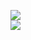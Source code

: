[![](https://img.shields.io/badge/Made%20With-Github%20Spray-lightgrey.svg?style=for-the-badge&logo=github)](https://github.com/Annihil/github-spray#22853)  
[![](https://i.imgur.com/2DrTn0Z.gif)](https://github.com/Annihil/github-spray)